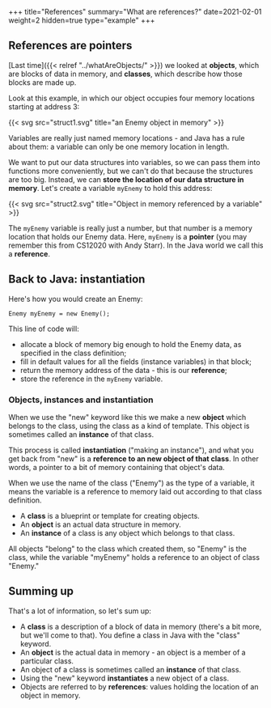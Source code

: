 +++
title="References"
summary="What are references?"
date=2021-02-01
weight=2
hidden=true
type="example"
+++

## References are pointers
[Last time]({{< relref "../whatAreObjects/" >}}) we looked at **objects**, which are
blocks of data in memory, and **classes**, which describe how those blocks
are made up.

Look at this example, in which our object occupies four memory locations
starting at address 3:

{{< svg src="struct1.svg" title="an Enemy object in memory" >}}

Variables are really just named memory locations - and Java has a rule about them:
a variable can only be one memory location in length.

We want to put our data structures into variables, so we can pass them
into functions more conveniently, but we can't do that because the
structures are too big. 
Instead, we can **store the location of our data structure in memory**.
Let's create a variable ```myEnemy``` to hold this address:

{{< svg src="struct2.svg" title="Object in memory referenced by a variable" >}}

The ```myEnemy``` variable is really just a number, but that number is 
a memory location that holds our Enemy data. Here, ```myEnemy``` is a
**pointer** (you may remember this from CS12020 with Andy Starr).
In the Java world we call this a **reference**.

## Back to Java: instantiation

Here's how you would create an Enemy:
```
Enemy myEnemy = new Enemy();
```
This line of code will:
* allocate a block of memory big enough to hold the Enemy data, as specified
in the class definition;
* fill in default values for all the fields (instance variables) in that
block;
* return the memory address of the data - this is our **reference**;
* store the reference in the ```myEnemy``` variable.

### Objects, instances and instantiation
When we use the "new" keyword like this we make a new **object** which
belongs to the class, using the class as a kind of template. This object
is sometimes called an **instance** of that class.

This process is called **instantiation** ("making an instance"),
and what you get back
from "new" is a **reference to an new object of that class**. In
other words, a pointer to a bit of memory containing that object's data.

When we use the name of the class ("Enemy") as the type of a variable,
it means the variable is a reference to memory laid out according to
that class definition.

* A **class** is a blueprint or template for creating objects.
* An **object** is an actual data structure in memory.
* An **instance** of a class is any object which belongs to that class.

All objects "belong" to the class which created them, so "Enemy" is the class,
while the variable "myEnemy" holds a reference to an object of class "Enemy."

## Summing up
That's a lot of information, so let's sum up:
* A **class** is a description of a block of data in memory
(there's a bit more, but we'll come to that).
You define a class in Java with the "class" keyword.
* An **object** is the actual data in memory - an object is a member of
a particular class.
* An object of a class is sometimes called an **instance** of that class.
* Using the "new" keyword **instantiates** a new object of a class.
* Objects are referred to by **references**: values
holding the location of an object in memory.
